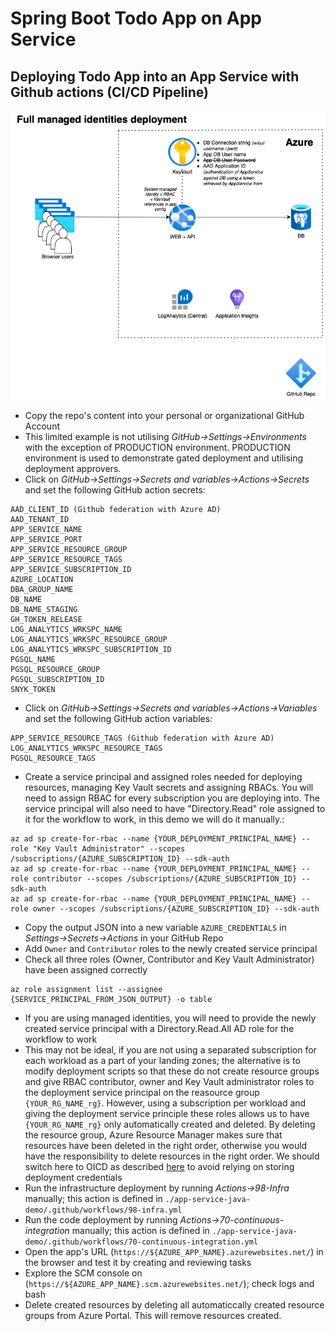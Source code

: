 # Spring Boot Todo App on App Service

## Deploying Todo App into an App Service with Github actions (CI/CD Pipeline)

![Architecture Diagram](../diagrams/demo-app-app-service-managed-identities.drawio.png)

* Copy the repo's content into your personal or organizational GitHub Account
* This limited example is not utilising *GitHub->Settings->Environments* with the exception of PRODUCTION environment. PRODUCTION environment is used to demonstrate gated deployment and utilising deployment approvers.
* Click on *GitHub->Settings->Secrets and variables->Actions->Secrets* and set the following GitHub action secrets:
```
AAD_CLIENT_ID (Github federation with Azure AD)
AAD_TENANT_ID
APP_SERVICE_NAME
APP_SERVICE_PORT
APP_SERVICE_RESOURCE_GROUP
APP_SERVICE_RESOURCE_TAGS
APP_SERVICE_SUBSCRIPTION_ID
AZURE_LOCATION
DBA_GROUP_NAME
DB_NAME
DB_NAME_STAGING
GH_TOKEN_RELEASE
LOG_ANALYTICS_WRKSPC_NAME
LOG_ANALYTICS_WRKSPC_RESOURCE_GROUP
LOG_ANALYTICS_WRKSPC_SUBSCRIPTION_ID
PGSQL_NAME
PGSQL_RESOURCE_GROUP
PGSQL_SUBSCRIPTION_ID
SNYK_TOKEN
```

* Click on *GitHub->Settings->Secrets and variables->Actions->Variables* and set the following GitHub action variables:
```
APP_SERVICE_RESOURCE_TAGS (Github federation with Azure AD)
LOG_ANALYTICS_WRKSPC_RESOURCE_TAGS
PGSQL_RESOURCE_TAGS
```

* Create a service principal and assigned roles needed for deploying resources, managing Key Vault secrets and assigning RBACs. You will need to assign RBAC for every subscription you are deploying into. The service principal will also need to have "Directory.Read" role assigned to it for the workflow to work, in this demo we will do it manually.:
```
az ad sp create-for-rbac --name {YOUR_DEPLOYMENT_PRINCIPAL_NAME} --role "Key Vault Administrator" --scopes /subscriptions/{AZURE_SUBSCRIPTION_ID} --sdk-auth
az ad sp create-for-rbac --name {YOUR_DEPLOYMENT_PRINCIPAL_NAME} --role contributor --scopes /subscriptions/{AZURE_SUBSCRIPTION_ID} --sdk-auth
az ad sp create-for-rbac --name {YOUR_DEPLOYMENT_PRINCIPAL_NAME} --role owner --scopes /subscriptions/{AZURE_SUBSCRIPTION_ID} --sdk-auth
```
* Copy the output JSON into a new variable ```AZURE_CREDENTIALS``` in *Settings->Secrets->Actions* in your GitHub Repo
* Add ```Owner``` and ```Contributor``` roles to the newly created service principal
* Check all three roles (Owner, Contributor and Key Vault Administrator) have been assigned correctly
```
az role assignment list --assignee {SERVICE_PRINCIPAL_FROM_JSON_OUTPUT} -o table
```
* If you are using managed identities, you will need to provide the newly created service principal with a Directory.Read.All AD role for the workflow to work
* This may not be ideal, if you are not using a separated subscription for each workload as a part of your landing zones; the alternative is to modify deployment scripts so that these do not create resource groups and give RBAC contributor, owner and Key Vault administrator roles to the deployment service principal on the reasource group ```{YOUR_RG_NAME_rg}```. However, using a subscription per workload and giving the deployment service principle these roles allows us to have ```{YOUR_RG_NAME_rg}``` only automatically created and deleted. By deleting the resource group, Azure Resource Manager makes sure that resources have been deleted in the right order, otherwise you would have the responsibility  to delete resources in the right order. We should switch here to OICD as described [here](https://docs.microsoft.com/en-us/azure/developer/github/connect-from-azure#use-the-azure-login-action-with-openid-connect) to avoid relying on storing deployment credentials
* Run the infrastructure deployment by running *Actions->98-Infra* manually; this action is defined in ```./app-service-java-demo/.github/workflows/98-infra.yml```
* Run the code deployment by running *Actions->70-continuous-integration* manually; this action is defined in ```./app-service-java-demo/.github/workflows/70-continuous-integration.yml```
* Open the app's URL (```https://${AZURE_APP_NAME}.azurewebsites.net/```) in the browser and test it by creating and reviewing tasks
* Explore the SCM console on (```https://${AZURE_APP_NAME}.scm.azurewebsites.net/```); check logs and bash
* Delete created resources by deleting all automaticcally created resource groups from Azure Portal. This will remove resources created.
